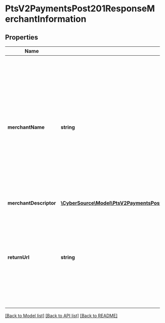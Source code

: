 # PtsV2PaymentsPost201ResponseMerchantInformation

## Properties
Name | Type | Description | Notes
------------ | ------------- | ------------- | -------------
**merchantName** | **string** | Use this field only if you are requesting payment with Payer Authentication serice together.  Your company&#39;s name as you want it to appear to the customer in the issuing bank&#39;s authentication form. This value overrides the value specified by your merchant bank. | [optional] 
**merchantDescriptor** | [**\CyberSource\Model\PtsV2PaymentsPost201ResponseMerchantInformationMerchantDescriptor**](PtsV2PaymentsPost201ResponseMerchantInformationMerchantDescriptor.md) |  | [optional] 
**returnUrl** | **string** | URL for displaying payment results to the consumer (notifications) after the transaction is processed. Usually this URL belongs to merchant and its behavior is defined by merchant | [optional] 

[[Back to Model list]](../README.md#documentation-for-models) [[Back to API list]](../README.md#documentation-for-api-endpoints) [[Back to README]](../README.md)


